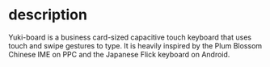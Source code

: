 # description

Yuki-board is a business card-sized capacitive touch keyboard that uses touch and swipe gestures to type. It is heavily inspired by the Plum Blossom Chinese IME on PPC and the Japanese Flick keyboard on Android.